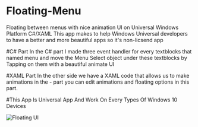 # Floating-Menu
Floating between menus with nice animation UI on Universal Windows Platform C#/XAML
This app makes to help Windows Universal developers to have a better and more beautiful apps so it's non-licsend app

#C# Part
In the C# part I made three event handler for every textblocks that named menu and move the Menu Select object under these textblocks by Tapping on them with a beautiful animate UI

#XAML Part
In the other side we have a XAML code that allows us to make animations in the <StackPanel> - <StoryBoard> part you can edit animations and floating options in this part.

#This App Is Universal App And Work On Every Types Of Windows 10 Devices

![Floating UI](http://aminkhs.com/Floatui.png)
